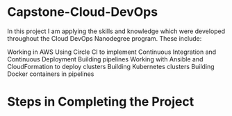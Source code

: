 # Capstone-Cloud-DevOps
In this project I am applying the skills and knowledge which were developed throughout the Cloud DevOps Nanodegree program. These include:

Working in AWS
Using Circle CI to implement Continuous Integration and Continuous Deployment
Building pipelines
Working with Ansible and CloudFormation to deploy clusters
Building Kubernetes clusters
Building Docker containers in pipelines

# Steps in Completing the Project
